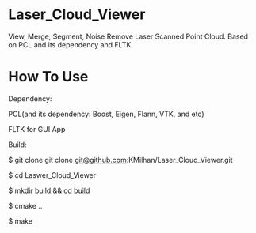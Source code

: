 Laser_Cloud_Viewer
==================

View, Merge, Segment, Noise Remove Laser Scanned Point Cloud. Based on PCL and its dependency and FLTK.

How To Use
==========
Dependency:

PCL(and its dependency: Boost, Eigen, Flann, VTK, and etc)

FLTK for GUI App

Build:

  $ git clone git clone git@github.com:KMilhan/Laser_Cloud_Viewer.git

  $ cd Laswer_Cloud_Viewer

  $ mkdir build && cd build

  $ cmake ..

  $ make
